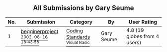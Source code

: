 ﻿<div align="center">

## All Submissions by Gary Seume

</div>

No.  | Submission | Category | By   | User Rating
---- | ---------- | -------- | ---- | -----------
1 | [begginerproject<br /><sup>2002-08-16 18:43:58</sup>](https://github.com/Planet-Source-Code/gary-seume-begginerproject__1-38085) | [Coding Standards<br /><sup>Visual Basic</sup>](../ByCategory/coding-standards__1-43.md) | Gary Seume | 4.8 (19 globes from 4 users)
